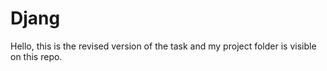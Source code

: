 # Djang
Hello, this is the revised version of the task and my project folder is visible on this repo.
